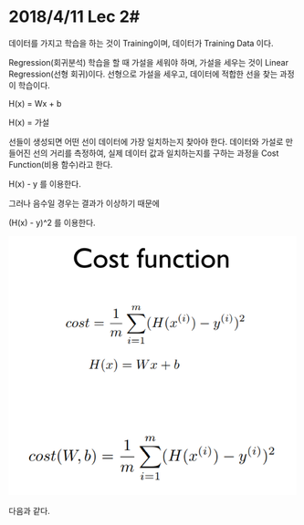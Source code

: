 # 2018/4/11 Lec 2#

데이터를 가지고 학습을 하는 것이 Training이며, 데이터가 Training Data 이다.



 Regression(회귀분석) 학습을 할 때 가설을 세워야 하며, 가설을 세우는 것이 Linear Regression(선형 회귀)이다. 선형으로 가설을 세우고, 데이터에 적합한 선을 찾는 과정이 학습이다.

H(x) = Wx + b

H(x) = 가설

선들이 생성되면 어떤 선이 데이터에 가장 일치하는지 찾아야 한다. 데이터와 가설로 만들어진 선의 거리를 측정하여, 실제 데이터 값과 일치하는지를 구하는 과정을 Cost Function(비용 함수)라고 한다.

H(x)  - y 를 이용한다. 

그러나 음수일 경우는 결과가 이상하기 때문에

(H(x) - y)^2 를 이용한다.

 ![](https://github.com/MoDeep/1st-Grade-Study/blob/master/Summaries/Heewoong/Images/Lec2%20-%201.jpg)

다음과 같다.


